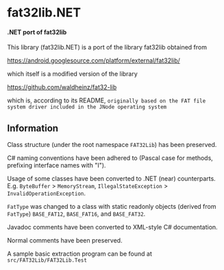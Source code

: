 # fat32lib.NET

#### .NET port of fat32lib

This library (fat32lib.NET) is a port of the library fat32lib obtained from

https://android.googlesource.com/platform/external/fat32lib/

which itself is a modified version of the library

https://github.com/waldheinz/fat32-lib

which is, according to its README, `originally based on the FAT file system driver included in the JNode operating system`

## Information

Class structure (under the root namespace `FAT32Lib`) has been preserved.

C# naming conventions have been adhered to (Pascal case for methods, prefixing interface names with "I").

Usage of some classes have been converted to .NET (near) counterparts. E.g. `ByteBuffer` > `MemoryStream`, `IllegalStateException` > `InvalidOperationException`.

`FatType` was changed to a class with static readonly objects (derived from `FatType`) `BASE_FAT12`, `BASE_FAT16`, and `BASE_FAT32`.

Javadoc comments have been converted to XML-style C# documentation.

Normal comments have been preserved.

A sample basic extraction program can be found at `src/FAT32Lib/FAT32Lib.Test`
